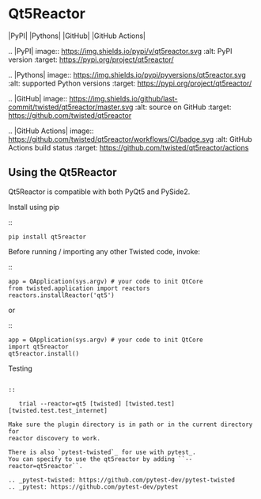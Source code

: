 Qt5Reactor
==========

|PyPI| |Pythons| |GitHub| |GitHub Actions|


.. |PyPI| image:: https://img.shields.io/pypi/v/qt5reactor.svg
   :alt: PyPI version
   :target: https://pypi.org/project/qt5reactor/

.. |Pythons| image:: https://img.shields.io/pypi/pyversions/qt5reactor.svg
   :alt: supported Python versions
   :target: https://pypi.org/project/qt5reactor/

.. |GitHub| image:: https://img.shields.io/github/last-commit/twisted/qt5reactor/master.svg
   :alt: source on GitHub
   :target: https://github.com/twisted/qt5reactor

.. |GitHub Actions| image:: https://github.com/twisted/qt5reactor/workflows/CI/badge.svg
   :alt: GitHub Actions build status
   :target: https://github.com/twisted/qt5reactor/actions


Using the Qt5Reactor
--------------------

Qt5Reactor is compatible with both PyQt5 and PySide2.

Install using pip

::

    pip install qt5reactor

Before running / importing any other Twisted code, invoke:

::

    app = QApplication(sys.argv) # your code to init QtCore
    from twisted.application import reactors
    reactors.installReactor('qt5')

or

::

    app = QApplication(sys.argv) # your code to init QtCore
    import qt5reactor
    qt5reactor.install()

Testing
~~~~~~~

::

   trial --reactor=qt5 [twisted] [twisted.test] [twisted.test.test_internet]

Make sure the plugin directory is in path or in the current directory for
reactor discovery to work.

There is also `pytest-twisted`_ for use with pytest_.
You can specify to use the qt5reactor by adding ``--reactor=qt5reactor``.

.. _pytest-twisted: https://github.com/pytest-dev/pytest-twisted
.. _pytest: https://github.com/pytest-dev/pytest
